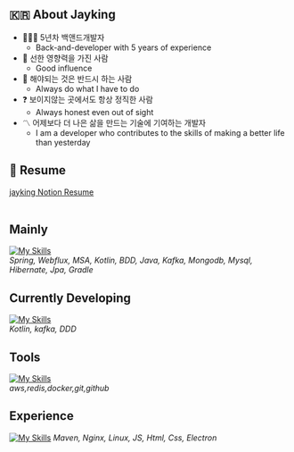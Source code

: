 ## 🇰🇷 About Jayking
- 🙋🏻‍♂️ 5년차 백앤드개발자
  - Back-and-developer with 5 years of experience
- 🔭 선한 영향력을 가진 사람
  - Good influence
- 🌱 해야되는 것은 반드시 하는 사람
  - Always do what I have to do
- ❓ 보이지않는 곳에서도 항상 정직한 사람
  - Always honest even out of sight
- 〽️ 어제보다 더 나은 삶을 만드는 기술에 기여하는 개발자
  - I am a developer who contributes to the skills of making a better life than yesterday


## 📃 Resume
[jayking Notion Resume](https://jaykingg.notion.site/Public-Resume-Career-ec694bdc032a4afe921dea5a225ac0e3)</br>
</br>

## Mainly
[![My Skills](https://skillicons.dev/icons?i=spring,kotlin,java,ktor,kafka,mongodb,mysql,hibernate,gradle)](https://skillicons.dev) <br>
<i>Spring, Webflux, MSA, Kotlin, BDD, Java, Kafka, Mongodb, Mysql, Hibernate, Jpa, Gradle</i>

## Currently Developing
[![My Skills](https://skillicons.dev/icons?i=kotlin,kafka)](https://skillicons.dev) <br>
<i>Kotlin, kafka, DDD</i>

## Tools
[![My Skills](https://skillicons.dev/icons?i=aws,redis,docker,git,github)](https://skillicons.dev) <br>
<i>aws,redis,docker,git,github</i>

## Experience
[![My Skills](https://skillicons.dev/icons?i=maven,nginx,linux,js,html,css,electron)](https://skillicons.dev)
<i>Maven, Nginx, Linux, JS, Html, Css, Electron</i>

